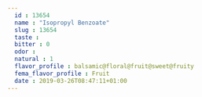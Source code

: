 ```yaml
---
  id : 13654
  name : "Isopropyl Benzoate"
  slug : 13654
  taste : 
  bitter : 0
  odor : 
  natural : 1
  flavor_profile : balsamic@floral@fruit@sweet@fruity
  fema_flavor_profile : Fruit
  date : 2019-03-26T08:47:11+01:00
---
```



